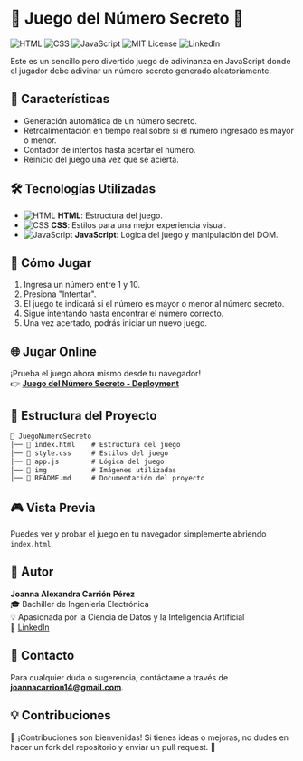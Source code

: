 # 🎲 Juego del Número Secreto 🔢

![HTML](https://img.shields.io/badge/HTML-E34F26?style=flat&logo=html5&logoColor=white)
![CSS](https://img.shields.io/badge/CSS-1572B6?style=flat&logo=css3&logoColor=white)
![JavaScript](https://img.shields.io/badge/JavaScript-F7DF1E?style=flat&logo=javascript&logoColor=black)
![MIT License](https://img.shields.io/badge/License-MIT-green.svg)
![LinkedIn](https://img.shields.io/badge/LinkedIn-Joanna%20Carri%C3%B3n%20P%C3%A9rez-blue?style=flat&logo=linkedin)

Este es un sencillo pero divertido juego de adivinanza en JavaScript donde el jugador debe adivinar un número secreto generado aleatoriamente.

## 📌 Características
- Generación automática de un número secreto.
- Retroalimentación en tiempo real sobre si el número ingresado es mayor o menor.
- Contador de intentos hasta acertar el número.
- Reinicio del juego una vez que se acierta.

## 🛠️ Tecnologías Utilizadas
- ![HTML](https://img.shields.io/badge/HTML-E34F26?style=flat&logo=html5&logoColor=white) **HTML**: Estructura del juego.
- ![CSS](https://img.shields.io/badge/CSS-1572B6?style=flat&logo=css3&logoColor=white) **CSS**: Estilos para una mejor experiencia visual.
- ![JavaScript](https://img.shields.io/badge/JavaScript-F7DF1E?style=flat&logo=javascript&logoColor=black) **JavaScript**: Lógica del juego y manipulación del DOM.

## 🚀 Cómo Jugar
1. Ingresa un número entre 1 y 10.
2. Presiona "Intentar".
3. El juego te indicará si el número es mayor o menor al número secreto.
4. Sigue intentando hasta encontrar el número correcto.
5. Una vez acertado, podrás iniciar un nuevo juego.

## 🌐 Jugar Online  
¡Prueba el juego ahora mismo desde tu navegador!  
👉 [**Juego del Número Secreto - Deployment**](https://joanna20carrion.github.io/Juego-del-Numero-Secreto-App/)  

## 📂 Estructura del Proyecto  
```md
📂 JuegoNumeroSecreto  
│── 📜 index.html    # Estructura del juego  
│── 📜 style.css     # Estilos del juego  
│── 📜 app.js        # Lógica del juego  
│── 📂 img           # Imágenes utilizadas  
│── 📜 README.md     # Documentación del proyecto
```

## 🎮 Vista Previa
Puedes ver y probar el juego en tu navegador simplemente abriendo `index.html`.

## 👤 Autor
**Joanna Alexandra Carrión Pérez**  
🎓 Bachiller de Ingeniería Electrónica  
💡 Apasionada por la Ciencia de Datos y la Inteligencia Artificial  
🔗 [LinkedIn](https://www.linkedin.com/in/joanna-carrion-perez/)

## 📩 Contacto
Para cualquier duda o sugerencia, contáctame a través de **joannacarrion14@gmail.com**.

## 💡 Contribuciones
📌 ¡Contribuciones son bienvenidas! Si tienes ideas o mejoras, no dudes en hacer un fork del repositorio y enviar un pull request. 🚀
